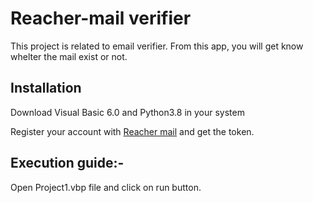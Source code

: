 # Reacher-mail verifier
This project is related to email verifier. From this app, you will get know whelter the mail exist or not.

## Installation

Download Visual Basic 6.0 and Python3.8 in your system

Register your account with [Reacher mail](http://reacher.email) and get the token.

## Execution guide:- 

Open Project1.vbp file and click on run button.
